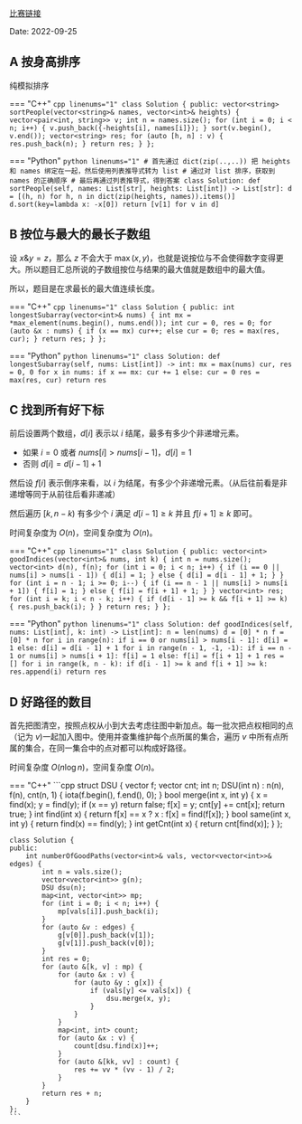 [比赛链接](https://leetcode.cn/contest/weekly-contest-312/)

Date: 2022-09-25

## A 按身高排序

纯模拟排序

=== "C++"
    ```cpp linenums="1"
    class Solution {
    public:
        vector<string> sortPeople(vector<string>& names, vector<int>& heights) {
            vector<pair<int, string>> v;
            int n = names.size();
            for (int i = 0; i < n; i++) {
                v.push_back({-heights[i], names[i]});
            }
            sort(v.begin(), v.end());
            vector<string> res;
            for (auto [h, n] : v) {
                res.push_back(n);
            }
            return res;
        }
    };
    ```
  
=== "Python"
    ```python linenums="1"
    # 首先通过 dict(zip(..,..)) 把 heights 和 names 绑定在一起，然后使用列表推导式转为 list
    # 通过对 list 排序，获取到 names 的正确顺序
    # 最后再通过列表推导式，得到答案
    class Solution:
        def sortPeople(self, names: List[str], heights: List[int]) -> List[str]:
            d = [(h, n) for h, n in dict(zip(heights, names)).items()]
            d.sort(key=lambda x: -x[0])
            return [v[1] for v in d]
    ```

## B 按位与最大的最长子数组

设 $x \& y = z$，那么 $z$ 不会大于 $\max(x, y)$，也就是说按位与不会使得数字变得更大。所以题目汇总所说的子数组按位与结果的最大值就是数组中的最大值。

所以，题目是在求最长的最大值连续长度。

=== "C++"
    ```cpp linenums="1"
    class Solution {
    public:
        int longestSubarray(vector<int>& nums) {
            int mx = *max_element(nums.begin(), nums.end());
            int cur = 0, res = 0;
            for (auto &x : nums) {
                if (x == mx) cur++;
                else cur = 0;
                res = max(res, cur);
            }
            return res;
        }
    };
    ```
  
=== "Python"
    ```python linenums="1"
    class Solution:
        def longestSubarray(self, nums: List[int]) -> int:
            mx = max(nums)
            cur, res = 0, 0
            for x in nums:
                if x == mx:
                    cur += 1
                else:
                    cur = 0
                res = max(res, cur)
            return res
    ```

## C 找到所有好下标

前后设置两个数组，$d[i]$ 表示以 $i$ 结尾，最多有多少个非递增元素。

- 如果 $i=0$ 或者 $nums[i] > nums[i-1]$，$d[i]=1$
- 否则 $d[i]=d[i-1]+1$

然后设 $f[i]$ 表示倒序来看，以 $i$ 为结尾，有多少个非递增元素。（从后往前看是非递增等同于从前往后看非递减）

然后遍历 $[k,n-k)$ 有多少个 $i$ 满足 $d[i-1] \ge k$ 并且 $f[i+1] \ge k$ 即可。

时间复杂度为 $O(n)$，空间复杂度为 $O(n)$。

=== "C++"
    ```cpp linenums="1"
    class Solution {
    public:
        vector<int> goodIndices(vector<int>& nums, int k) {
            int n = nums.size();
            vector<int> d(n), f(n);
            for (int i = 0; i < n; i++) {
                if (i == 0 || nums[i] > nums[i - 1]) {
                    d[i] = 1;
                } else {
                    d[i] = d[i - 1] + 1;
                }
            }
            for (int i = n - 1; i >= 0; i--) {
                if (i == n - 1 || nums[i] > nums[i + 1]) {
                    f[i] = 1;
                } else {
                    f[i] = f[i + 1] + 1;
                }
            }
            vector<int> res;
            for (int i = k; i < n - k; i++) {
                if (d[i - 1] >= k && f[i + 1] >= k) {
                    res.push_back(i);
                }
            }
            return res;
        }
    };
    ```
  
=== "Python"
    ```python linenums="1"
    class Solution:
        def goodIndices(self, nums: List[int], k: int) -> List[int]:
            n = len(nums)
            d = [0] * n
            f = [0] * n
            for i in range(n):
                if i == 0 or nums[i] > nums[i - 1]:
                    d[i] = 1
                else:
                    d[i] = d[i - 1] + 1
            for i in range(n - 1, -1, -1):
                if i == n - 1 or nums[i] > nums[i + 1]:
                    f[i] = 1
                else:
                    f[i] = f[i + 1] + 1
            res = []
            for i in range(k, n - k):
                if d[i - 1] >= k and f[i + 1] >= k:
                    res.append(i)
            return res
    ```

## D 好路径的数目

首先把图清空，按照点权从小到大去考虑往图中新加点。每一批次把点权相同的点（记为 $v$)一起加入图中。使用并查集维护每个点所属的集合，遍历 $v$ 中所有点所属的集合，在同一集合中的点对都可以构成好路径。

时间复杂度 $O(n\log n)$，空间复杂度 $O(n)$。

=== "C++"
    ```cpp
    struct DSU {
        vector<int> f;
        vector<int> cnt;
        int n;
        DSU(int n) : n(n), f(n), cnt(n, 1) { iota(f.begin(), f.end(), 0); }
        bool merge(int x, int y) {
            x = find(x); y = find(y);
            if (x == y) return false;
            f[x] = y;
            cnt[y] += cnt[x];
            return true;
        }
        int find(int x) { return f[x] == x ? x : f[x] = find(f[x]); }
        bool same(int x, int y) { return find(x) == find(y); }
        int getCnt(int x) { return cnt[find(x)]; }
    };

    class Solution {
    public:
        int numberOfGoodPaths(vector<int>& vals, vector<vector<int>>& edges) {
            int n = vals.size();
            vector<vector<int>> g(n);
            DSU dsu(n);
            map<int, vector<int>> mp;
            for (int i = 0; i < n; i++) {
                mp[vals[i]].push_back(i);
            }
            for (auto &v : edges) {
                g[v[0]].push_back(v[1]);
                g[v[1]].push_back(v[0]);
            }
            int res = 0;
            for (auto &[k, v] : mp) {
                for (auto &x : v) {
                    for (auto &y : g[x]) {
                        if (vals[y] <= vals[x]) {
                            dsu.merge(x, y);
                        }
                    }
                }
                map<int, int> count;
                for (auto &x : v) {
                    count[dsu.find(x)]++;
                }
                for (auto &[kk, vv] : count) {
                    res += vv * (vv - 1) / 2;
                }
            }
            return res + n;
        }
    };
    ```


